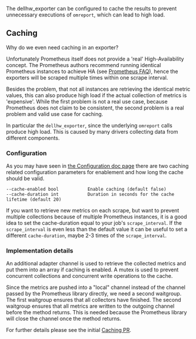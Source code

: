 The dellhw_exporter can be configured to cache the results to prevent unnecessary executions of `omreport`, which can lead to high load.

## Caching

Why do we even need caching in an exporter?

Unfortunately Prometheus itself does not provide a 'real' High-Availability concept. The Prometheus authors recommend running identical Prometheus instances to achieve HA (see [Prometheus FAQ](https://prometheus.io/docs/introduction/faq/#can-prometheus-be-made-highly-available)), hence the exporters will be scraped multiple times within one scrape interval.

Besides the problem, that not all instances are retrieving the identical metric values, this can also produce high load if the actual collection of metrics is 'expensive'. While the first problem is not a real use case, because Prometheus does not claim to be consistent, the second problem is a real problem and valid use case for caching.

In particular the `dellhw_exporter`, since the underlying `omreport` calls produce high load. This is caused by many drivers collecting data from different components.

### Configuration

As you may have seen in [the Configuration doc page](configuration.md) there are two caching related configuration parameters for enablement and how long the cache should be valid.

```console
--cache-enabled bool           Enable caching (default false)
--cache-duration int           Duration in seconds for the cache lifetime (default 20)
```

If you want to retrieve new metrics on each scrape, but want to prevent multiple collections because of multiple Prometheus instances, it is a good idea to set the cache-duration equal to your job's `scrape_interval`. If the `scrape_interval` is even less than the default value it can be useful to set a different `cache-duration`, maybe 2-3 times of the `scrape_interval`.


### Implementation details

An additional adapter channel is used to retrieve the collected metrics and put them into an array if caching is enabled. A mutex is used to prevent concurrent collections and concurrent write operations to the cache.

Since the metrics are pushed into a "local" channel instead of the channel passed by the Prometheus library directly, we need a second waitgroup. The first waitgroup ensures that all collectors have finished. The second waitgroup ensures that all metrics are written to the outgoing channel before the method returns. This is needed because the Prometheus library will close the channel once the method returns.

For further details please see the initial [Caching PR](https://github.com/galexrt/dellhw_exporter/pull/46).
